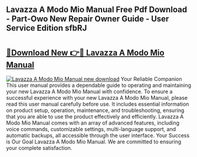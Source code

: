 ## Lavazza A Modo Mio Manual Free Pdf Download - Part-Owo New Repair Owner Guide - User Service Edition sfbRJ

# <h2><a href="http://cf20840.oget.top/?id=Lavazza+A+Modo+Mio+Manual">🔗Download New 👉🔴 Lavazza A Modo Mio Manual</a></h2>

[![Lavazza A Modo Mio Manual new download](https://i.imgur.com/5g1atiW.png)](http://cf20840.oget.top/?id=Lavazza+A+Modo+Mio+Manual)
Your Reliable Companion This user manual provides a dependable guide to operating and maintaining your new Lavazza A Modo Mio Manual with confidence. To ensure a successful experience with your new Lavazza A Modo Mio Manual, please read this user manual carefully before use. It includes essential information on product setup, operation, maintenance, and troubleshooting, ensuring that you are able to use the product effectively and efficiently. Lavazza A Modo Mio Manual comes with an array of advanced features, including voice commands, customizable settings, multi-language support, and automatic backups, all accessible through the user interface. Your Success is Our Goal Lavazza A Modo Mio Manual. We are committed to ensuring your complete satisfaction.
